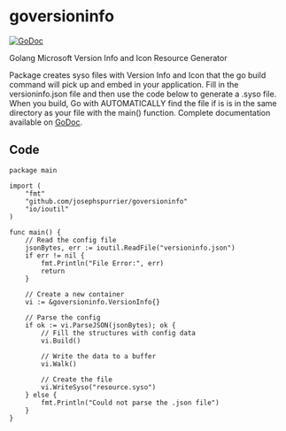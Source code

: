goversioninfo
==========
[![GoDoc](https://godoc.org/github.com/josephspurrier/goversioninfo?status.svg)](https://godoc.org/github.com/josephspurrier/versioninfo)

Golang Microsoft Version Info and Icon Resource Generator

Package creates syso files with Version Info and Icon that the go build command will pick up and embed in your application. Fill in the versioninfo.json file and then use the code below to generate a .syso file. When you build, Go with AUTOMATICALLY find the file if is is in the same directory as your file with the main() function. Complete documentation available on [GoDoc](https://godoc.org/github.com/josephspurrier/versioninfo).

## Code

```
package main

import (
	"fmt"
	"github.com/josephspurrier/goversioninfo"
	"io/ioutil"
)

func main() {
	// Read the config file
	jsonBytes, err := ioutil.ReadFile("versioninfo.json")
	if err != nil {
		fmt.Println("File Error:", err)
		return
	}

	// Create a new container
	vi := &goversioninfo.VersionInfo{}

	// Parse the config
	if ok := vi.ParseJSON(jsonBytes); ok {
		// Fill the structures with config data
		vi.Build()

		// Write the data to a buffer
		vi.Walk()

		// Create the file
		vi.WriteSyso("resource.syso")
	} else {
		fmt.Println("Could not parse the .json file")
	}
}
```